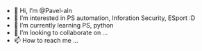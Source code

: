- 👋 Hi, I’m @Pavel-aln
- 👀 I’m interested in PS automation, Inforation Security, ESport :D
- 🌱 I’m currently learning PS, python
- 💞️ I’m looking to collaborate on ...
- 📫 How to reach me ...

<!---
Pavel-aln/Pavel-aln is a ✨ special ✨ repository because its `README.md` (this file) appears on your GitHub profile.
You can click the Preview link to take a look at your changes.
--->
